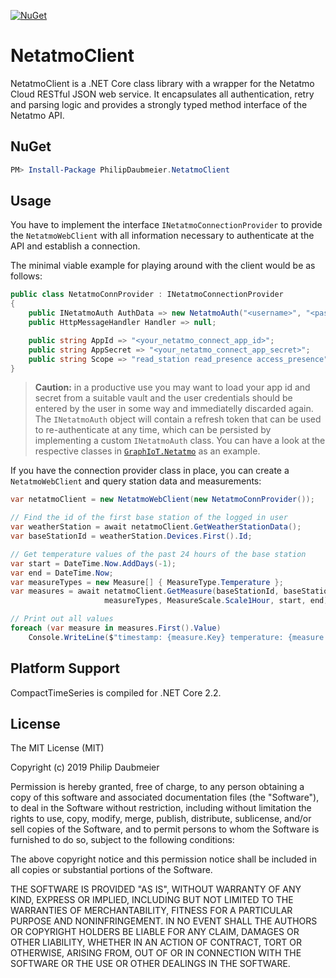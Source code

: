 ﻿[![NuGet](http://img.shields.io/nuget/v/PhilipDaubmeier.NetatmoClient.svg?style=flat-square)](https://www.nuget.org/packages/PhilipDaubmeier.NetatmoClient/)

# NetatmoClient

NetatmoClient is a .NET Core class library with a wrapper for the Netatmo Cloud RESTful JSON web service. It encapsulates all authentication, retry and parsing logic and provides a strongly typed method interface of the Netatmo API.

## NuGet

```powershell
PM> Install-Package PhilipDaubmeier.NetatmoClient
```

## Usage

You have to implement the interface `INetatmoConnectionProvider` to provide the `NetatmoWebClient` with all information necessary to authenticate at the API and establish a connection.

The minimal viable example for playing around with the client would be as follows:

```csharp
public class NetatmoConnProvider : INetatmoConnectionProvider
{
    public INetatmoAuth AuthData => new NetatmoAuth("<username>", "<password>");
    public HttpMessageHandler Handler => null;

    public string AppId => "<your_netatmo_connect_app_id>";
    public string AppSecret => "<your_netatmo_connect_app_secret>";
    public string Scope => "read_station read_presence access_presence";
}
```

> **Caution:** in a productive use you may want to load your app id and secret from a suitable vault and the user credentials should be entered by the user in some way and immediatelly discarded again. The `INetatmoAuth` object will contain a refresh token that can be used to re-authenticate at any time, which can be persisted by implementing a custom `INetatmoAuth` class. You can have a look at the respective classes in [`GraphIoT.Netatmo`](../GraphIoT.Netatmo/Config) as an example.

If you have the connection provider class in place, you can create a `NetatmoWebClient` and query station data and measurements:

```csharp
var netatmoClient = new NetatmoWebClient(new NetatmoConnProvider());

// Find the id of the first base station of the logged in user
var weatherStation = await netatmoClient.GetWeatherStationData();
var baseStationId = weatherStation.Devices.First().Id;

// Get temperature values of the past 24 hours of the base station
var start = DateTime.Now.AddDays(-1);
var end = DateTime.Now;
var measureTypes = new Measure[] { MeasureType.Temperature };
var measures = await netatmoClient.GetMeasure(baseStationId, baseStationId,
                     measureTypes, MeasureScale.Scale1Hour, start, end);

// Print out all values
foreach (var measure in measures.First().Value)
    Console.WriteLine($"timestamp: {measure.Key} temperature: {measure.Value} °C");
```

## Platform Support

CompactTimeSeries is compiled for .NET Core 2.2.

## License

The MIT License (MIT)

Copyright (c) 2019 Philip Daubmeier

Permission is hereby granted, free of charge, to any person obtaining a copy
of this software and associated documentation files (the "Software"), to deal
in the Software without restriction, including without limitation the rights
to use, copy, modify, merge, publish, distribute, sublicense, and/or sell
copies of the Software, and to permit persons to whom the Software is
furnished to do so, subject to the following conditions:

The above copyright notice and this permission notice shall be included in all
copies or substantial portions of the Software.

THE SOFTWARE IS PROVIDED "AS IS", WITHOUT WARRANTY OF ANY KIND, EXPRESS OR
IMPLIED, INCLUDING BUT NOT LIMITED TO THE WARRANTIES OF MERCHANTABILITY,
FITNESS FOR A PARTICULAR PURPOSE AND NONINFRINGEMENT. IN NO EVENT SHALL THE
AUTHORS OR COPYRIGHT HOLDERS BE LIABLE FOR ANY CLAIM, DAMAGES OR OTHER
LIABILITY, WHETHER IN AN ACTION OF CONTRACT, TORT OR OTHERWISE, ARISING FROM,
OUT OF OR IN CONNECTION WITH THE SOFTWARE OR THE USE OR OTHER DEALINGS IN THE
SOFTWARE.
